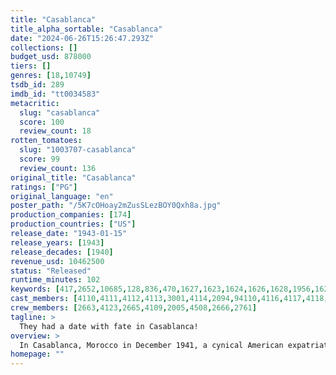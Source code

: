 ```yaml
---
title: "Casablanca"
title_alpha_sortable: "Casablanca"
date: "2024-06-26T15:26:47.293Z"
collections: []
budget_usd: 878000
tiers: []
genres: [18,10749]
tsdb_id: 289
imdb_id: "tt0034583"
metacritic:
  slug: "casablanca"
  score: 100
  review_count: 18
rotten_tomatoes:
  slug: "1003707-casablanca"
  score: 99
  review_count: 136
original_title: "Casablanca"
ratings: ["PG"]
original_language: "en"
poster_path: "/5K7cOHoay2mZusSLezBOY0Qxh8a.jpg"
production_companies: [174]
production_countries: ["US"]
release_date: "1943-01-15"
release_years: [1943]
release_decades: [1940]
revenue_usd: 10462500
status: "Released"
runtime_minutes: 102
keywords: [417,2652,10685,128,836,470,1627,1623,1624,1626,1628,1956,1629,9807,273967]
cast_members: [4110,4111,4112,4113,3001,4114,2094,94110,4116,4117,4118,4119,4120,2313,1331750,21877,10926,45164]
crew_members: [2663,4123,2665,4109,2005,4508,2666,2761]
tagline: >
  They had a date with fate in Casablanca!
overview: >
  In Casablanca, Morocco in December 1941, a cynical American expatriate meets a former lover, with unforeseen complications.
homepage: ""
---
```


